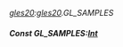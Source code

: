 _[gles20](../../modules/gles20/gles20-module.md):[gles20](../../modules/gles20/gles20-module.md).GL\_SAMPLES_
##### Const GL\_SAMPLES:[Int](../../modules/wonkey/wonkey-types-int.md)
